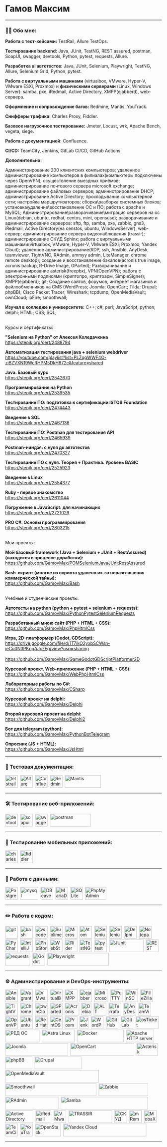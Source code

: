 # Гамов Максим

---

### 👨‍💻 Обо мне:

**Работа с тест-кейсами:** TestRail, Allure TestOps.

**Тестирование backend:** Java, JUnit, TestNG, REST assured, postman, SoapUI, swagger, devtools, Python, pytest, requests, Allure.

**Разработка ui автотестов:** Java, JUnit, Selenium, Playwright, TestNG, Allure, Selenium Grid, Python, pytest.

**Работа с виртуальными машинами** (virtualbox, VMware, Hyper-V, VMware ESXi, Proxmox) и **физическими серверами** (Linux, Windows Server): samba, pxe, iRedmail, Active Directory, XMPP(ejabberd), web-сервера.

**Оформление и сопровождение багов:** Redmine, Mantis, YouTrack.

**Снифферы трафика:** Charles Proxy, Fiddler.

**Базовое нагрузочное тестирование:** Jmeter, Locust, wrk, Apache Bench, vegeta, siege.

**Работа с документацией:** Confluence.

**CI/CD:** TeamCity, Jenkins, GitLab CI/CD, GitHub Actions.

**Дополнительно:**

Администрирование 200 клиентских компьютеров; удалённое администрирование компьютеров в филиалах(компьютеры подключены через OpenVPN); осуществление выездных приёмов; администрирование почтового сервера microsoft exchange; администрирование файловых серверов; администрирование DHCP; администрирование Active Directory; прокладывание компьютерной сети; настройка маршрутизаторов; сборка\разборка системных блоков; установка\удаление\восстановление ОС и ПО; работа с apache и MySQL; Администрирование\разворачивание\миграция серверов на ос Linux(debian, ubuntu, redhat, centos, mint, opensuse); разворачивание и администрирование серверов: sftp, ftp, samba, pxe, zabbix, gns3, iRedmail, Active Directory(на censtos, ubuntu, WindowsServer), web-сервер; администрирование сервера видеонаблюдения (trassir); администрирование СКУД Sphinx; работа с виртуальными машинами(virtualbox, VMware, Hyper-V, VMware ESXi; Proxmox; Yandex Cloud); удалённое администрирование(RDP, ssh, Ansible, AnyDesk, teamviewer, TightVNC, RAdmin, ammyy admin, LiteManager, chrome remote desktop); создание и восстановление бэкапов(acronis true image, acronis backup, R-Drive Image, GParted); Разворачивание и администрирование asterisk(freepbx), VPN(OpenVPN); работа с электронными подписями (криптопро, криптоарм, SimpleSigner); XMPP(ejabberd); git; Создание сайтов, форумов, интернет магазинов и файлообменников на CMS (WordPress; Joomla; OpenCart; Tilda; Drupal; phpBB); Cisco Packet Tracer; Wireshark; tcpdump; OpenMediaVault; ownCloud; ipFire; smoothwall;

**Изучал в колледже и университете:**
C++; c#; perl; JavaScript; python; delphi; HTML; CSS; SQL;

<br>Курсы и сертификаты:<br>

**"Selenium на Python" от Алексея Коледачкина**<br>
https://stepik.org/cert/2488794

**Автоматизация тестирования java + selenium webdriver**<br>
https://youtube.com/playlist?list=PLZqgWWF4O-ziBZVXN19WcRHPM5DkH672c&feature=shared

**Java. Базовый курс**<br>
https://stepik.org/cert/2542670

**Программирование на Python**<br>
https://stepik.org/cert/2539535

**Тестирование ПО: подготовка к сертификации ISTQB Foundation**<br>
https://stepik.org/cert/2474443

**Введение в SQL**<br>
https://stepik.org/cert/2467136

**Тестирование ПО: Postman для тестирования API**<br>
https://stepik.org/cert/2465939

**Postman-ниндзя: c нуля до автотестов**<br>
https://stepik.org/cert/2470327

**Тестирование ПО с нуля. Теория + Практика. Уровень BASIC**<br>
https://stepik.org/cert/2525923

**Введение в Linux**<br>
https://stepik.org/cert/2554377

**Ruby - первое знакомство**<br>
https://stepik.org/cert/2611044

**Погружение в JavaScript: для начинающих**<br>
https://stepik.org/cert/2721029

**PRO C#. Основы программирования**<br>
https://stepik.org/cert/2803215

<br>Мои проекты:<br>


**Мой базовый framework (Java + Selenium + JUnit + RestAssured)(находится в процессе доработки):**<br>
https://github.com/GamovMax/POMSeleniumJavaJUnitRestAssured

**Bash-скрипт (многое из скрипта удалено из-за неразглашения коммерческой тайны):** <br>
https://github.com/GamovMax/Bash

<br>Учебные и студенческие проекты: <br>

**Автотесты на python (python + pytest + selenium + requests):**<br>
https://github.com/GamovMax/PythonPytestSeleniumRequests

**Разработанный мною сайт (PHP + HTML + CSS):** <br>
https://github.com/GamovMax/PhpHtmlCss

**Игра, 2D-платформер (Godot, GDScript):** <br>
https://drive.google.com/file/d/1T7ikO2yxbSCWsn-ieCu0N3PKpgAJczEg/view?usp=sharing
<br>
<br>
https://github.com/GamovMax/GameGodotGDScriptPlatformer2D

**Курсовой проект. Web-приложение (PHP + HTML + CSS):** <br>
https://github.com/GamovMax/WebPhpHtmlCss

**Лабораторные работы по C#:** <br>
https://github.com/GamovMax/CSharp

**Курсовой проект на delphi:** <br>
https://github.com/GamovMax/Delphi

**Второй курсовой проект на delphi:** <br>
https://github.com/GamovMax/Delphi2

**Бот для telegram (python):** <br>
https://github.com/GamovMax/PythonBotTelegram

**Опросник (JS + HTML):** <br>
https://github.com/GamovMax/JsHtml

---

### 📁 Тестовая документация:

<div>
  <img src="https://codahosted.io/packs/21236/unversioned/assets/LOGO/ba1091c59bab89cd2fd0f289622731fe16113d7b00905abe64759c313a4b73b76c1b0426076ed76cb74752234c734131df46992d5b8b48fc13e264240e4f7119f736cfeb64df36ded54b5cbf6198b9cadedf18dd0cac5c7dbcd16e6336c29363cd1292ba" title="testrail" alt="tetstrail" width="40" height="40"/>&nbsp
  <img src='https://marketplace.atlassian.com/files/eaaf85d7-dc1e-499c-82de-7c3278f88b7b?fileType=image&mode=full-fit' title="Allure TestOps" alt="Allure TestOps" width="40" height="40"/>&nbsp
  <img src="https://cdn.worldvectorlogo.com/logos/confluence-1.svg" title="Confluence" alt="Confluence" width="40" height="40"/>&nbsp
  <img src="https://infostart.ru/upload/iblock/2c6/redmine-logo-300x300-png8.png" title="Redmine" alt="Redmine" width="40" height="40"/>&nbsp
  <img src="https://upload.wikimedia.org/wikipedia/commons/5/5b/Mantis_Bug_Tracker_logo.png" title="Mantis" alt="Mantis" width="116" height="40"/>&nbsp
</div>

---

### 🛠 Тестирование веб-приложений:

<div>
  <img src="https://d33wubrfki0l68.cloudfront.net/38b5c953a4667366685d55db55d057c86db1fc54/a0fdc/static/acae6b24d940347661ca901ea07f47c1/chrome-dev-logo-icon.png" title="devtools" alt="devtools" width="40" height="40"/>&nbsp
  <img src="https://static0.smartbear.co/smartbearbrand/media/images/home/soapui-icon.svg" title="soapui" alt="soapui" width="40" height="40"/>&nbsp
 <img src="https://upload.wikimedia.org/wikipedia/commons/a/ab/Swagger-logo.png" title="swagger" alt="swagger" width="40" height="40"/>&nbsp
  <img src="https://upload.wikimedia.org/wikipedia/commons/c/c2/Postman_%28software%29.png" title="postman" alt="postman" width="132" height="40"/>&nbsp
</div>

---

### 📱 Тестирование мобильных приложений:

<div>
  <img src="https://cdn.icon-icons.com/icons2/3053/PNG/512/charles_proxy_macos_bigsur_icon_190302.png" title="charles-proxy" alt="charles-proxy" width="40" height="40"/>&nbsp
  <img src="https://www.megaleechers.com/storage/Fiddler-Everywhere-Icon.png" title="fiddler" alt="fiddler" width="40" height="40"/>&nbsp
</div>

---

### 💾 Работа с данными:

<div>
  <img src="https://upload.wikimedia.org/wikipedia/commons/2/29/Postgresql_elephant.svg" title="PostgreSQL" alt="PostgreSQL" width="40" height="40"/>&nbsp
  <img src="https://upload.wikimedia.org/wikipedia/ru/thumb/6/62/MySQL.svg/184px-MySQL.svg.png" title="mysql" alt="mysql" width="58" height="40"/>&nbsp
  <img src="https://upload.wikimedia.org/wikipedia/commons/b/b5/DBeaver_logo.svg" title="DBeaver" alt="DBeaver" width="40" height="40"/>&nbsp
  <img src="https://d15shllkswkct0.cloudfront.net/wp-content/blogs.dir/1/files/2013/09/mariadb-logo.png" title="MariaDB" alt="MariaDB" width="40" height="40"/>&nbsp
  <img src="https://cdn.icon-icons.com/icons2/2699/PNG/512/sqlite_logo_icon_169724.png" title="SQLite" alt="SQLite" width="40" height="40"/>&nbsp
  <img src="https://upload.wikimedia.org/wikipedia/commons/9/95/PhpMyAdmin_logo.png" title="PhpMyAdmin" alt="PhpMyAdmin" width="68" height="40"/>&nbsp

</div>

---

### ✏️ Работа с кодом:

<div>
  <img src="https://cdn.jsdelivr.net/gh/devicons/devicon/icons/git/git-original.svg" title="git" alt="git" width="40" height="40"/>&nbsp
  <img src="https://upload.wikimedia.org/wikipedia/commons/thumb/4/4b/Bash_Logo_Colored.svg/1024px-Bash_Logo_Colored.svg.png?20180723054350" title="bash" alt="bash" width="40" height="40"/>&nbsp
  <img src="https://cdn.jsdelivr.net/gh/devicons/devicon/icons/vscode/vscode-original.svg" title="vscode" alt="vscode" width="40" height="40"/>&nbsp
  <img src="https://upload.wikimedia.org/wikipedia/commons/7/79/Breezeicons-apps-48-sublime-text.svg" title="Sublime Text" alt="Sublime Text" width="40" height="40"/>&nbsp
  <img src="https://upload.wikimedia.org/wikipedia/commons/2/2c/Visual_Studio_Icon_2022.svg" title="Microsoft Visual Studio" alt="Microsoft Visual Studio" width="40" height="40"/>&nbsp
  <img src="https://upload.wikimedia.org/wikipedia/commons/e/e2/Atom_1.0_icon.png" title="Atom" alt="Atom" width="40" height="40"/>&nbsp
  <img src="https://www.selenium.dev/images/logos/webdriver.svg" title="Selenium WebDriver" alt="Selenium WebDriver" width="40" height="40"/>&nbsp
  <img src="https://www.selenium.dev/images/logos/grid.svg" title="Selenium Grid" alt="Selenium Grid" width="40" height="40"/>&nbsp
  <img src="https://upload.wikimedia.org/wikipedia/ru/0/08/%D0%9B%D0%BE%D0%B3%D0%BE%D1%82%D0%B8%D0%BF_Embarcadero_Delphi.png" title="Delphi" alt="Delphi" width="40" height="40"/>&nbsp
  <img src="https://upload.wikimedia.org/wikipedia/commons/f/f5/Notepad_plus_plus.png" title="Notepad++" alt="Notepad++" width="40" height="40"/>&nbsp
  <img src="https://upload.wikimedia.org/wikipedia/commons/1/1d/PyCharm_Icon.svg" title="PyCharm" alt="PyCharm" width="40" height="40"/>&nbsp
  <img src="https://upload.wikimedia.org/wikipedia/commons/9/9c/IntelliJ_IDEA_Icon.svg" title="IntelliJ IDEA" alt="IntelliJ IDEA" width="40" height="40"/>&nbsp
  <img src="https://upload.wikimedia.org/wikipedia/commons/c/c9/PhpStorm_Icon.svg" title="PhpStorm" alt="PhpStorm" width="40" height="40"/>&nbsp
  <img src="https://upload.wikimedia.org/wikipedia/commons/c/c0/WebStorm_Icon.svg" title="WebStorm" alt="WebStorm" width="40" height="40"/>&nbsp
  <img src="https://upload.wikimedia.org/wikipedia/commons/6/6e/JetBrains_Rider_Icon.svg" title="Rider" alt="Rider" width="40" height="40"/>&nbsp
  <img src="https://avatars.githubusercontent.com/u/12528662?s=200&v=4" title="TestNG" alt="TestNG" width="40" height="40"/>&nbsp
  <img src="https://upload.wikimedia.org/wikipedia/commons/b/ba/Pytest_logo.svg" title="pytest" alt="pytest" width="40" height="40"/>&nbsp
  <img src="https://junit.org/junit4/images/junit-logo.png" title="JUnit" alt="JUnit" width="110" height="40"/>&nbsp
  <img src="https://avatars.githubusercontent.com/u/19369327?s=280&v=4" title="REST assured" alt="REST assured" width="40" height="40"/>&nbsp
  <img src="https://blog.sf.education/wp-content/uploads/2023/05/maxresdefault-2-792x416.jpg" title="requests" alt="requests" width="80" height="40"/>&nbsp
  <img src="https://upload.wikimedia.org/wikipedia/commons/6/6a/Godot_icon.svg" title="Godot Engine (GDScript)" alt="Godot Engine (GDScript)" width="40" height="40"/>&nbsp
  <img src="https://upload.wikimedia.org/wikipedia/commons/thumb/7/75/Playwright_Logo.svg/330px-Playwright_Logo.svg.png" title="Playwright" alt="Playwright" width="197" height="40"/>&nbsp

</div>

---

### ⚙ Администрирование и DevOps-инструменты:

<div>
  <img src="https://encrypted-tbn0.gstatic.com/images?q=tbn:ANd9GcR8FPJwYM4BAZf0UD923RcuL_w1knUAjFEerw&s" title="Ansible" alt="Ansible" width="40" height="40"/>&nbsp
  <img src="https://upload.wikimedia.org/wikipedia/commons/8/87/Vagrant.png" title="Vagrant" alt="Vagrant" width="40" height="40"/>&nbsp
  <img src="https://upload.wikimedia.org/wikipedia/commons/5/5a/Vmware_workstation_16_icon.svg" title="VMware Workstation" alt="VMware Workstation" width="40" height="40"/>&nbsp
  <img src="https://upload.wikimedia.org/wikipedia/commons/d/d5/Virtualbox_logo.png" title="VirtualBox" alt="VirtualBox" width="40" height="40"/>&nbsp
  <img src="https://upload.wikimedia.org/wikipedia/commons/9/95/XMPP_logo.svg" title="XMPP" alt="XMPP" width="40" height="40"/>&nbsp
  <img src="https://upload.wikimedia.org/wikipedia/commons/e/ed/Ejabberd_icon.png" title="ejabberd" alt="ejabberd" width="40" height="40"/>&nbsp
  <img src="https://upload.wikimedia.org/wikipedia/commons/e/ea/Microsoft_Exchange_%282019-present%29.svg" title="Microsoft Exchange" alt="Microsoft Exchange" width="44" height="40"/>&nbsp
  <img src="https://upload.wikimedia.org/wikipedia/commons/b/b6/PuTTY_icon_128px.png" title="PuTTY" alt="PuTTY" width="40" height="40"/>&nbsp
  <img src="https://upload.wikimedia.org/wikipedia/commons/d/de/WinSCP_Logo.png" title="WinSCP" alt="WinSCP" width="40" height="40"/>&nbsp
  <img src='https://upload.wikimedia.org/wikipedia/commons/0/01/FileZilla_logo.svg' title="FileZilla" alt="FileZilla" width="40" height="40"/>&nbsp
  <img src='https://upload.wikimedia.org/wikipedia/commons/b/bb/TightVNC_logo.png' title="TightVNC" alt="TightVNC" width="40" height="40"/>&nbsp
  <img src='https://upload.wikimedia.org/wikipedia/commons/8/83/Chrome_Remote_Desktop_logo.png' title="Chrome Remote Desktop" alt="Chrome Remote Desktop" width="40" height="40"/>&nbsp
  <img src="https://upload.wikimedia.org/wikipedia/commons/thumb/8/80/Oc-logo-1c-invert.svg/250px-Oc-logo-1c-invert.svg.png" title="ownCloud" alt="ownCloud" width="40" height="40"/>&nbsp
  <img src="https://upload.wikimedia.org/wikipedia/commons/7/71/Scalable_gparted.svg" title="GParted" alt="GParted" width="40" height="40"/>&nbsp
  <img src="https://upload.wikimedia.org/wikipedia/commons/8/86/Acronis_True_Image_2015_icon.png" title="Acronis True Image" alt="Acronis True Image" width="46" height="40"/>&nbsp
  <img src="https://upload.wikimedia.org/wikipedia/commons/6/66/Openlogo-debianV2.svg" title="Debian" alt="Debian" width="32" height="40"/>&nbsp
  <img src="https://upload.wikimedia.org/wikipedia/commons/5/5d/Alt_linux_team_logo.png" title="ALT Linux" alt="ALT Linux" width="40" height="40"/>&nbsp
   <img src="https://www.svgrepo.com/show/448253/terraform.svg" title="Terraform" alt="Terraform" width="40" height="40"/>&nbsp
  <img src="https://cdn.icon-icons.com/icons2/2407/PNG/512/anydesk_icon_146231.png" title="AnyDesk" alt="AnyDesk" width="40" height="40"/>&nbsp
  <img src="https://upload.wikimedia.org/wikipedia/commons/3/31/TeamViewer_Logo_Icon_Only.svg" title="TeamViewer" alt="TeamViewer" width="40" height="40"/>&nbsp
  <img src="https://cdn.worldvectorlogo.com/logos/openvpn-2.svg" title="OpenVPN" alt="OpenVPN" width="40" height="40"/>&nbsp
  <img src="https://upload.wikimedia.org/wikipedia/commons/a/ab/Logo-ubuntu_cof-orange-hex.svg" title="Ubuntu" alt="Ubuntu" width="40" height="40"/>&nbsp
  <img src="https://upload.wikimedia.org/wikipedia/commons/d/d8/Red_Hat_logo.svg" title="Red Hat Enterprise Linux" alt="Red Hat Enterprise Linux" width="40" height="40"/>&nbsp
  <img src="https://cdn.worldvectorlogo.com/logos/centos-1.svg" title="CentOS" alt="CentOS" width="40" height="40"/>&nbsp
  <img src="https://cdn.worldvectorlogo.com/logos/proxmox.svg" title="Proxmox" alt="Proxmox" width="40" height="40"/>&nbsp
  <img src="https://upload.wikimedia.org/wikipedia/commons/e/e9/Jenkins_logo.svg" title="Jenkins" alt="Jenkins" width="29" height="40"/>&nbsp
  <img src="https://cdn.worldvectorlogo.com/logos/wordpress-2.svg" title="WordPress" alt="WordPress" width="40" height="40"/>&nbsp
  <img src="https://www.gpo-tech.com/wp-content/uploads/2018/05/unnamed.png" title="GitHub" alt="GitHub" width="40" height="40"/>&nbsp
  <img src="https://cdn.worldvectorlogo.com/logos/gitlab-3.svg" title="GitLab" alt="GitLab" width="40" height="40"/>&nbsp
  <img src="https://avatars.dzeninfra.ru/get-zen_doc/5218804/pub_63c8e6593719c524dd71db9b_63c8e90d81a65249513047b5/scale_720" title="osTicket" alt="osTicket" width="74" height="40"/>&nbsp
  <img src="https://redos.red-soft.ru/about/news/kit/LOGO_RED_OS_CMYK_W.png" title="РЕД ОС" alt="РЕД ОС" width="110" height="40"/>&nbsp
  <img src="https://upload.wikimedia.org/wikipedia/ru/8/86/Astra_Linux.png" title="Astra Linux" alt="Astra Linux" width="105" height="40"/>&nbsp
  <img src="https://upload.wikimedia.org/wikipedia/commons/7/70/Docker_logo.png" title="Docker" alt="Docker" width="150" height="40"/>&nbsp
  <img src="https://upload.wikimedia.org/wikipedia/commons/1/10/Apache_HTTP_server_logo_%282019-present%29.svg" title="Apache HTTP server" alt="Apache HTTP server" width="90" height="40"/>&nbsp
  <img src="https://upload.wikimedia.org/wikipedia/commons/e/e8/Joomla%21-Logo.svg" title="Joomla" alt="Joomla" width="202" height="40"/>&nbsp
  <img src="https://upload.wikimedia.org/wikipedia/commons/6/63/OpenCart_logo.svg" title="OpenCart" alt="OpenCart" width="205" height="40"/>&nbsp
   <img src="https://upload.wikimedia.org/wikipedia/commons/2/20/Asterisk_logo.svg" title="Asterisk" alt="Asterisk" width="68" height="40"/>&nbsp
  <img src="https://upload.wikimedia.org/wikipedia/commons/b/b9/Phpbb3-ccw-logo.png" title="phpBB" alt="phpBB" width="87" height="40"/>&nbsp
  <img src="https://upload.wikimedia.org/wikipedia/commons/c/c1/Drupal-wordmark.svg" title="Drupal" alt="Drupal" width="150" height="40"/>&nbsp
  <img src="https://upload.wikimedia.org/wikipedia/commons/c/cf/OpenMediaVault_Logo.png" title="OpenMediaVault" alt="OpenMediaVault" width="301" height="40"/>&nbsp
  <img src="https://upload.wikimedia.org/wikipedia/commons/c/cd/Smoothwall_logo.svg" title="Smoothwall" alt="Smoothwall" width="293" height="40"/>&nbsp
  <img src="https://upload.wikimedia.org/wikipedia/commons/6/6f/Zabbix_logo.svg" title="Zabbix" alt="Zabbix" width="159" height="40"/>&nbsp
  <img src="https://upload.wikimedia.org/wikipedia/ru/b/b9/Logo_Radmin.jpg" title="RAdmin" alt="RAdmin" width="171" height="40"/>&nbsp
  <img src="https://upload.wikimedia.org/wikipedia/commons/d/db/Samba_logo_2010.svg" title="Samba" alt="Samba" width="280" height="40"/>&nbsp
  <img src="https://www.cdata.com/ui/img/logo-activedirectory.png" title="Active Directory" alt="Active Directory" width="90" height="40"/>&nbsp
  <img src="https://www.iredmail.org/images/logo.png" title="iRedmail" alt="iRedmail" width="50" height="40"/>&nbsp
  <img src="https://w7.pngwing.com/pngs/365/66/png-transparent-vmware-esxi-vmware-vsphere-vmdk-virtual-machine-others-text-rectangle-logo-thumbnail.png" title="VMware ESXi VMware vSphere" alt="VMware ESXi VMware vSphere" width="40" height="40"/>&nbsp
  <img src="https://2037604.fs1.hubspotusercontent-eu1.net/hub/2037604/hubfs/Digital/SS/SS_ADAPT/TRASSIR_actual.png?width=438&name=TRASSIR_actual.png" title="TRASSIR" alt="TRASSIR" width="140" height="40"/>&nbsp
  <img src="https://pro-locks.ru/image/data/HID/SIGUR.jpg" title="СКУД Sphinx" alt="СКУД Sphinx" width="40" height="40"/>&nbsp
  <img src="https://avatars.githubusercontent.com/u/17677083?s=200&v=4" title="mRemoteNG" alt="mRemoteNG" width="40" height="40"/>&nbsp
  <img src="https://migsoft.ru/upload/iblock/6b4/6b4d60380ccd09a4669255e9a7ba9961.png" title="MobaXterm" alt="MobaXterm" width="40" height="40"/>&nbsp
  <img src="https://upload.wikimedia.org/wikipedia/commons/8/8e/TeamCity_Icon.png" title="TeamCity" alt="TeamCity" width="40" height="40"/>&nbsp
  <img src="https://upload.wikimedia.org/wikipedia/commons/8/85/YouTrack_icon.svg" title="YouTrack" alt="YouTrack" width="40" height="40"/>&nbsp
  <img src="https://upload.wikimedia.org/wikipedia/commons/thumb/e/e6/OpenStack%C2%AE_Logo_2016.svg/330px-OpenStack%C2%AE_Logo_2016.svg.png" title="OpenStack" alt="OpenStack" width="83" height="40"/>&nbsp
  <img src="https://upload.wikimedia.org/wikipedia/commons/thumb/4/40/Yandex_Cloud_logo.svg/320px-Yandex_Cloud_logo.svg.png" title="Yandex Cloud" alt="Yandex Cloud" width="267" height="40"/>&nbsp

</div>

---

